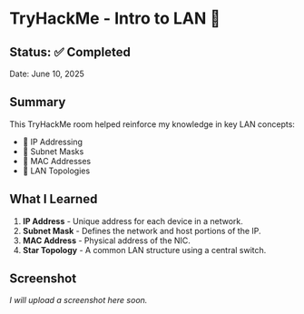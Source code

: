 # TryHackMe - Intro to LAN 🚀

## Status: ✅ Completed
Date: June 10, 2025

## Summary

This TryHackMe room helped reinforce my knowledge in key LAN concepts:

- 🔹 IP Addressing
- 🔹 Subnet Masks
- 🔹 MAC Addresses
- 🔹 LAN Topologies

## What I Learned

1. **IP Address** - Unique address for each device in a network.
2. **Subnet Mask** - Defines the network and host portions of the IP.
3. **MAC Address** - Physical address of the NIC.
4. **Star Topology** - A common LAN structure using a central switch.

## Screenshot

*I will upload a screenshot here soon.*
